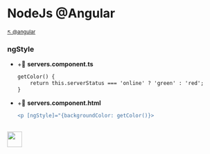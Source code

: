 # NodeJs @Angular

<sub>[:arrow_upper_left: @angular](readme.md) <sub>

### ngStyle

- +:page_facing_up: **servers.component.ts**
    ```diff
    getColor() {
        return this.serverStatus === 'online' ? 'green' : 'red';
    }

    ```

- +:page_facing_up: **servers.component.html**
    ```diff
    <p [ngStyle]="{backgroundColor: getColor()}>
    ```

<sub></sub>
---
<image src="../img/icon.svg" width="34px" height="36px"/>

<br/>&nbsp;